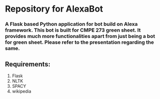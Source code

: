 # Repository for AlexaBot
### A Flask based Python application for bot build on Alexa framework. This bot is built for CMPE 273 green sheet. It provides much more functionalities apart from just being a bot for green sheet. Please refer to the presentation regarding the same.

## Requirements:
1. Flask
2. NLTK
3. SPACY
4. wikipedia


 
